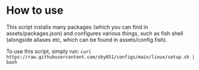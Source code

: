 # How to use

This script installs many packages (which you can find in assets/packages.json) and
configures various things, such as fish shell (alongside aliases etc, which can be
found in assets/config.fish).

To use this script, simply run:
``curl https://raw.githubusercontent.com/sby051/configs/main/linux/setup.sh | bash``
